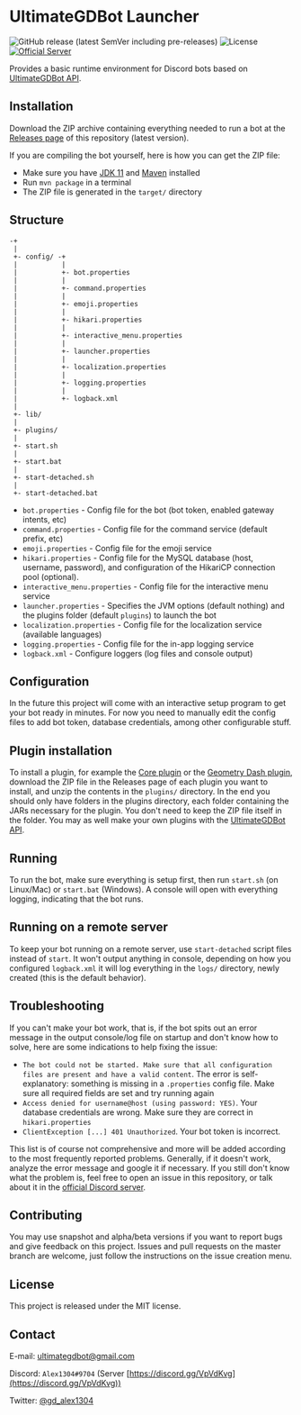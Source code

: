 # UltimateGDBot Launcher

![GitHub release (latest SemVer including pre-releases)](https://img.shields.io/github/v/release/ultimategdbot/ultimategdbot-launcher?include_prereleases&sort=semver)
![License](https://img.shields.io/github/license/ultimategdbot/ultimategdbot-launcher)
[![Official Server](https://img.shields.io/discord/357655103768887297?color=%237289DA&label=Official%20Server&logo=discord)](https://discord.gg/VpVdKvg)

Provides a basic runtime environment for Discord bots based on [UltimateGDBot API](https://github.com/ultimategdbot/ultimategdbot).

## Installation

Download the ZIP archive containing everything needed to run a bot at the [Releases page](https://github.com/ultimategdbot/ultimategdbot-launcher/releases) of this repository (latest version).

If you are compiling the bot yourself, here is how you can get the ZIP file:
- Make sure you have [JDK 11](https://adoptopenjdk.net/?variant=openjdk11&jvmVariant=hotspot) and [Maven](https://maven.apache.org) installed
- Run `mvn package` in a terminal
- The ZIP file is generated in the `target/` directory

## Structure

```
-+
 |
 +- config/ -+
 |           |
 |           +- bot.properties
 |           |
 |           +- command.properties
 |           |
 |           +- emoji.properties
 |           |
 |           +- hikari.properties
 |           |
 |           +- interactive_menu.properties
 |           |
 |           +- launcher.properties
 |           |
 |           +- localization.properties
 |           |
 |           +- logging.properties
 |           |
 |           +- logback.xml
 |
 +- lib/
 |
 +- plugins/
 |
 +- start.sh
 |
 +- start.bat
 |
 +- start-detached.sh
 |
 +- start-detached.bat
```

* `bot.properties` - Config file for the bot (bot token, enabled gateway intents, etc)
* `command.properties` - Config file for the command service (default prefix, etc)
* `emoji.properties` - Config file for the emoji service
* `hikari.properties` - Config file for the MySQL database (host, username, password), and configuration of the HikariCP connection pool (optional).
* `interactive_menu.properties` - Config file for the interactive menu service
* `launcher.properties` - Specifies the JVM options (default nothing) and the plugins folder (default `plugins`) to launch the bot
* `localization.properties` - Config file for the localization service (available languages)
* `logging.properties` - Config file for the in-app logging service
* `logback.xml` - Configure loggers (log files and console output)

## Configuration

In the future this project will come with an interactive setup program to get your bot ready in minutes. For now you need to manually edit the config files to add bot token, database credentials, among other configurable stuff.

## Plugin installation

To install a plugin, for example the [Core plugin](https://github.com/ultimategdbot/ultimategdbot-core-plugin) or the [Geometry Dash plugin](https://github.com/ultimategdbot/ultimategdbot-gd-plugin), download the ZIP file in the Releases page of each plugin you want to install, and unzip the contents in the `plugins/` directory. In the end you should only have folders in the plugins directory, each folder containing the JARs necessary for the plugin. You don't need to keep the ZIP file itself in the folder. You may as well make your own plugins with the [UltimateGDBot API](https://github.com/ultimategdbot/ultimategdbot).

## Running

To run the bot, make sure everything is setup first, then run `start.sh` (on Linux/Mac) or `start.bat` (Windows). A console will open with everything logging, indicating that the bot runs.

## Running on a remote server

To keep your bot running on a remote server, use `start-detached` script files instead of `start`. It won't output anything in console, depending on how you configured `logback.xml` it will log everything in the `logs/` directory, newly created (this is the default behavior).

## Troubleshooting

If you can't make your bot work, that is, if the bot spits out an error message in the output console/log file on startup and don't know how to solve, here are some indications to help fixing the issue:

* `The bot could not be started. Make sure that all configuration files are present and have a valid content`. The error is self-explanatory: something is missing in a `.properties` config file. Make sure all required fields are set and try running again
* `Access denied for username@host (using password: YES)`. Your database credentials are wrong. Make sure they are correct in `hikari.properties`
* `ClientException [...] 401 Unauthorized`. Your bot token is incorrect.

This list is of course not comprehensive and more will be added according to the most frequently reported problems. Generally, if it doesn't work, analyze the error message and google it if necessary. If you still don't know what the problem is, feel free to open an issue in this repository, or talk about it in the [official Discord server](https://discord.gg/VpVdKvg).

## Contributing

You may use snapshot and alpha/beta versions if you want to report bugs and give feedback on this project. Issues and pull requests on the master branch are welcome, just follow the instructions on the issue creation menu.

## License

This project is released under the MIT license.

## Contact

E-mail: ultimategdbot@gmail.com

Discord: `Alex1304#9704` (Server [https://discord.gg/VpVdKvg](https://discord.gg/VpVdKvg))

Twitter: [@gd_alex1304](https://twitter.com/gd_alex1304)